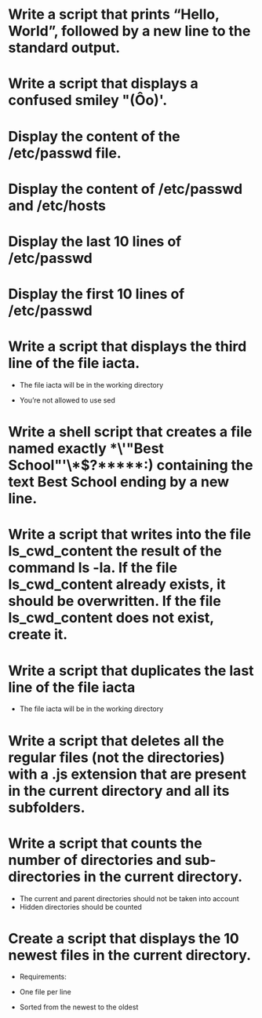 # Write a script that prints “Hello, World”, followed by a new line to the standard output.

# Write a script that displays a confused smiley "(Ôo)'.

# Display the content of the /etc/passwd file.

# Display the content of /etc/passwd and /etc/hosts

# Display the last 10 lines of /etc/passwd

# Display the first 10 lines of /etc/passwd

# Write a script that displays the third line of the file iacta.

* The file iacta will be in the working directory

* You’re not allowed to use sed

# Write a shell script that creates a file named exactly \*\\'"Best School"\'\\*$\?\*\*\*\*\*:) containing the text Best School ending by a new line.

# Write a script that writes into the file ls_cwd_content the result of the command ls -la. If the file ls_cwd_content already exists, it should be overwritten. If the file ls_cwd_content does not exist, create it.

# Write a script that duplicates the last line of the file iacta

* The file iacta will be in the working directory

# Write a script that deletes all the regular files (not the directories) with a .js extension that are present in the current directory and all its subfolders.

# Write a script that counts the number of directories and sub-directories in the current directory.

* The current and parent directories should not be taken into account
* Hidden directories should be counted

# Create a script that displays the 10 newest files in the current directory.

* Requirements:

* One file per line
* Sorted from the newest to the oldest
